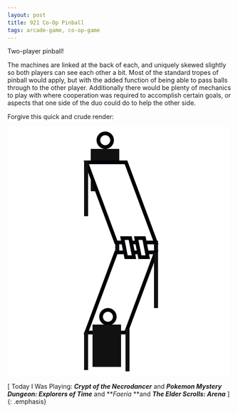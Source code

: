 ```yaml
---
layout: post
title: 921 Co-Op Pinball
tags: arcade-game, co-op-game
---
```

Two-player pinball!

The machines are linked at the back of each, and uniquely skewed slightly so both players can see each other a bit. Most of the standard tropes of pinball would apply, but with the added function of being able to pass balls through to the other player. Additionally there would be plenty of mechanics to play with where cooperation was required to accomplish certain goals, or aspects that one side of the duo could do to help the other side.

Forgive this quick and crude render:

![cooppinball](/img/games/921_Co-Op_Pinball.png "cooppinball")

[ Today I Was Playing: ***Crypt of the Necrodancer*** and ***Pokemon Mystery Dungeon: Explorers of Time*** and ***Faeria* **and ***The Elder Scrolls: Arena*** ]
{: .emphasis}
